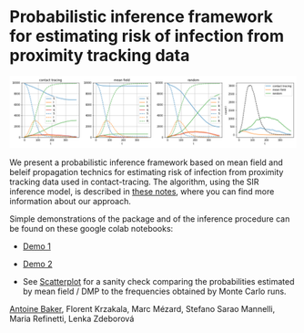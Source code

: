 # Probabilistic inference framework for estimating risk of infection from proximity tracking data

![demo](many_tests_prox10000_s1.1_pz20_m0.03_l0.02_tests20_seed10.png)

We present a probabilistic inference framework based on mean field and beleif propagation technics for estimating risk of infection from proximity tracking data used in contact-tracing. The algorithm,  using the SIR inference model, is described in [these notes](https://www.overleaf.com/read/tfhcpbvhmcwq), where you can find more information about our approach.

Simple demonstrations of the package and of the inference procedure can be found on these google colab notebooks:

- [Demo 1](https://colab.research.google.com/drive/15qClUFJl_mWTVL6e2VG9mgsAgRQ9Armb)

- [Demo 2](https://colab.research.google.com/drive/1DJP-8rYwjJU9p63HUYpiDYlod3riJvJs)

- See [Scatterplot](https://colab.research.google.com/drive/1QcK2ilzqRiE7bnHqrfxjHhXbwEs_12WU) for a sanity check comparing the probabilities estimated by mean field / DMP to the frequencies obtained by Monte Carlo runs.

[Antoine Baker](antoinebaker59@gmail.com), Florent Krzakala, Marc Mézard, Stefano Sarao Mannelli, Maria Refinetti, Lenka Zdeborová

